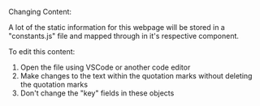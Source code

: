 Changing Content:

A lot of the static information for this webpage will be stored in a "constants.js" file and mapped through in it's respective component.

To edit this content:

1. Open the file using VSCode or another code editor
2. Make changes to the text within the quotation marks without deleting the quotation marks
3. Don't change the "key" fields in these objects
